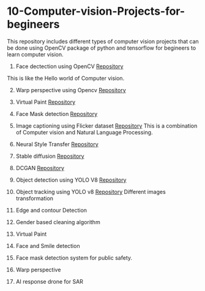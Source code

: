 # 10-Computer-vision-Projects-for-begineers

This repository includes different types of computer vision projects that can be done using OpenCV package of python and tensorflow for begineers to learn computer vision.

1) Face dectection using OpenCV
  [Repository](https://github.com/nelson123-lab/Face-recognition-using-python)

This is like the Hello world of Computer vision.

2) Warp perspective using Opencv
  [Repository](https://github.com/nelson123-lab/warp_perspective)

3) Virtual Paint
  [Repository](https://github.com/nelson123-lab/Virtual_paint)

4) Face Mask detection
  [Repository](https://github.com/nelson123-lab/Face-Mask-detection---3)

5) Image captioning using Flicker dataset
  [Repository](https://github.com/nelson123-lab/Image-Captioning-using-Flicker_dataset)
This is a combination of Computer vision and Natural Language Processing.

6) Neural Style Transfer
  [Repository](https://github.com/nelson123-lab/Neural-style-transfer-)
  
7) Stable diffusion
  [Repository](https://github.com/nelson123-lab/Stable-diffusion-implementation-)

8) DCGAN
  [Repository](https://github.com/nelson123-lab/DCGAN_Neural_Network)

9) Object detection using YOLO V8
  [Repository](https://github.com/nelson123-lab/Object-detection-using-YOLO-v8/settings)

10) Object tracking using YOLO v8
  [Repository](https://github.com/nelson123-lab/YOLOv8_Segmentation_DeepSORT_Object_Tracking)
Different images transformation
2) Edge and contour Detection
3) Gender based cleaning algorithm
4) Virtual Paint
5) Face and Smile detection
6) Face mask detection system for public safety.
7) Warp perspective
8) AI response drone for SAR

